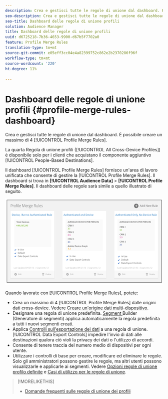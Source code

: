 ```yaml
---
description: Crea e gestisci tutte le regole di unione dal dashboard. Potete creare un massimo di 4 regole di unione dei profili.
seo-description: Crea e gestisci tutte le regole di unione dal dashboard. Potete creare un massimo di 4 regole di unione dei profili.
seo-title: Dashboard delle regole di unione profili
solution: Audience Manager
title: Dashboard delle regole di unione profili
uuid: d6725218-7b36-4653-9900-d67b5f7702a0
feature: Profile Merge Rules
translation-type: tm+mt
source-git-commit: e05eff3cc04e4a82399752c862e2b2370286f96f
workflow-type: tm+mt
source-wordcount: '220'
ht-degree: 11%

---
```



# Dashboard delle regole di unione profili {#profile-merge-rules-dashboard}

Crea e gestisci tutte le regole di unione dal dashboard. È possibile creare un massimo di 4 [!UICONTROL Profile Merge Rules].

La quarta Regola di unione profili ([!UICONTROL All Cross-Device Profiles]) è disponibile solo per i clienti che acquistano il componente aggiuntivo [!UICONTROL People-Based Destinations].

Il dashboard [!UICONTROL Profile Merge Rules] fornisce un&#39;area di lavoro unificata che consente di gestire la [!UICONTROL Profile Merge Rules]. Il dashboard si trova in **[!UICONTROL Audience Data]** > **[!UICONTROL Profile Merge Rules]**. Il dashboard delle regole sarà simile a quello illustrato di seguito.

![](assets/profile-dashboard.png)

Quando lavorate con [!UICONTROL Profile Merge Rules], potete:

* Crea un massimo di 4 [!UICONTROL Profile Merge Rules] dalle origini dati cross-device. Vedere [Creare un&#39;origine dati multi-dispositivo](merge-rules-start.md#create-data-source).
* Designare una regola di unione predefinita. [Segment ](../segments/segment-builder.md) Builder (Generatore di segmenti) applica automaticamente la regola predefinita a tutti i nuovi segmenti creati.
* Applica [Controlli sull&#39;esportazione dei dati](../data-export-controls.md) a una regola di unione. [!UICONTROL Data Export Controls] impedire l&#39;invio di dati alle destinazioni qualora ciò violi la privacy dei dati o l&#39;utilizzo di accordi.
* Consente di tenere traccia del numero medio di dispositivi per ogni utente.
* Utilizzare i controlli di base per creare, modificare ed eliminare le regole. Solo gli amministratori possono gestire le regole, ma altri utenti possono visualizzarle e applicarle ai segmenti. Vedere [Opzioni regole di unione profilo definite](merge-rule-definitions.md) e [Casi di utilizzo per le regole di unione](merge-rule-targeting-options.md).

>[!MORELIKETHIS]
>
>* [Domande frequenti sulle regole di unione dei profili](../../faq/faq-profile-merge.md)

